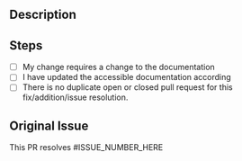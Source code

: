 ## Description

<!--
Describe your changes in detail
-->

## Steps

- [ ] My change requires a change to the documentation
- [ ] I have updated the accessible documentation according
- [ ] There is no duplicate open or closed pull request for this fix/addition/issue resolution.

## Original Issue

This PR resolves #ISSUE_NUMBER_HERE

<!--
Example:
This PR resolves #22
-->

<!--
Thank you for your contribution to yedit!
-->
